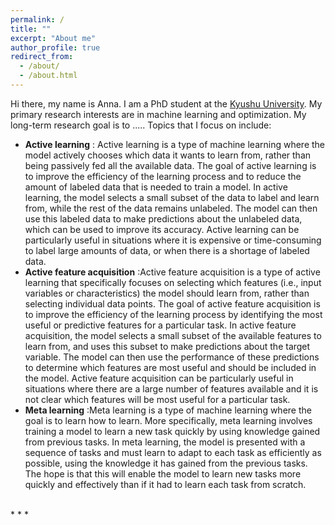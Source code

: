 ```yaml
---
permalink: /
title: ""
excerpt: "About me"
author_profile: true
redirect_from: 
  - /about/
  - /about.html
---
```


Hi there, my name is Anna. I am a PhD student at the [Kyushu University](https://www.kyushu-u.ac.jp/en/). My primary research interests are in machine learning and optimization. My long-term research goal is to ..... Topics that I focus on include:
  - **Active learning** : Active learning is a type of machine learning where the model actively chooses which data it wants to learn from, rather than being passively fed all the available data. The goal of active learning is to improve the efficiency of the learning process and to reduce the amount of labeled data that is needed to train a model. In active learning, the model selects a small subset of the data to label and learn from, while the rest of the data remains unlabeled. The model can then use this labeled data to make predictions about the unlabeled data, which can be used to improve its accuracy. Active learning can be particularly useful in situations where it is expensive or time-consuming to label large amounts of data, or when there is a shortage of labeled data.
  - **Active feature acquisition** :Active feature acquisition is a type of active learning that specifically focuses on selecting which features (i.e., input variables or characteristics) the model should learn from, rather than selecting individual data points. The goal of active feature acquisition is to improve the efficiency of the learning process by identifying the most useful or predictive features for a particular task. In active feature acquisition, the model selects a small subset of the available features to learn from, and uses this subset to make predictions about the target variable. The model can then use the performance of these predictions to determine which features are most useful and should be included in the model. Active feature acquisition can be particularly useful in situations where there are a large number of features available and it is not clear which features will be most useful for a particular task.
  - **Meta learning** :Meta learning is a type of machine learning where the goal is to learn how to learn. More specifically, meta learning involves training a model to learn a new task quickly by using knowledge gained from previous tasks. In meta learning, the model is presented with a sequence of tasks and must learn to adapt to each task as efficiently as possible, using the knowledge it has gained from the previous tasks. The hope is that this will enable the model to learn new tasks more quickly and effectively than if it had to learn each task from scratch.




<br>
* * *






